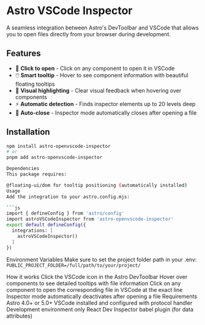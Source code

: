 # Astro VSCode Inspector

A seamless integration between Astro's DevToolbar and VSCode that allows you to open files directly from your browser during development.

## Features

- 🎯 **Click to open** - Click on any component to open it in VSCode
- 🖱️ **Smart tooltip** - Hover to see component information with beautiful floating tooltips
- 🎨 **Visual highlighting** - Clear visual feedback when hovering over components  
- ⚡ **Automatic detection** - Finds inspector elements up to 20 levels deep
- 🔄 **Auto-close** - Inspector mode automatically closes after opening a file

## Installation

```bash
npm install astro-openvscode-inspector
# or
pnpm add astro-openvscode-inspector

Dependencies
This package requires:

@floating-ui/dom for tooltip positioning (automatically installed)
Usage
Add the integration to your astro.config.mjs:

```js
import { defineConfig } from 'astro/config'
import astroVSCodeInspector from 'astro-openvscode-inspector'
export default defineConfig({
  integrations: [
    astroVSCodeInspector()
  ]
})
```
Environment Variables
Make sure to set the project folder path in your .env:
`PUBLIC_PROJECT_FOLDER=/full/path/to/your/project/`

How it works
Click the VSCode icon in the Astro DevToolbar
Hover over components to see detailed tooltips with file information
Click on any component to open the corresponding file in VSCode at the exact line
Inspector mode automatically deactivates after opening a file
Requirements
Astro 4.0+ or 5.0+
VSCode installed and configured with protocol handler
Development environment only
React Dev Inspector babel plugin (for data attributes)